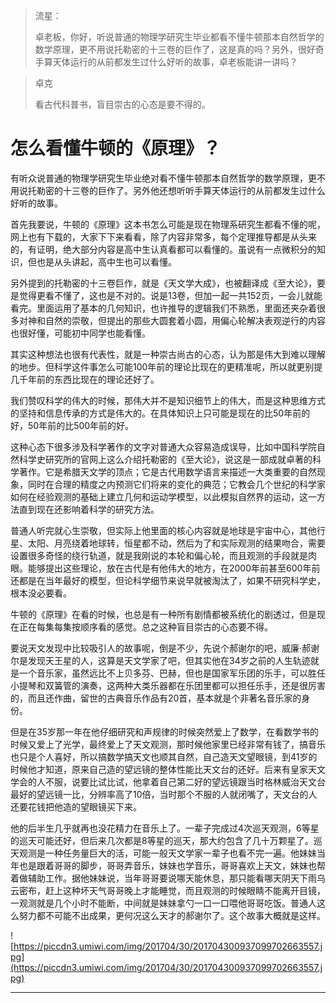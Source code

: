 > 流星：
> 
> 卓老板，你好，听说普通的物理学研究生毕业都看不懂牛顿那本自然哲学的数学原理，更不用说托勒密的十三卷的巨作了，这是真的吗？另外，很好奇手算天体运行的从前都发生过什么好听的故事，卓老板能讲一讲吗？

> 卓克
> 
> 看古代科普书，盲目崇古的心态是要不得的。

# 怎么看懂牛顿的《原理》？

有听众说普通的物理学研究生毕业绝对看不懂牛顿那本自然哲学的数学原理，更不用说托勒密的十三卷的巨作了。另外他还想听听手算天体运行的从前都发生过什么好听的故事。

首先我要说，牛顿的《原理》这本书怎么可能是现在物理系研究生都看不懂的呢，网上也有下载的，大家下下来看看，除了内容非常多，每个定理推导都是从头来的，有证明，绝大部分内容是高中生认真看都可以看懂的。虽说有一点微积分的知识，但也是从头讲起，高中生也可以看懂。

另外提到的托勒密的十三卷巨作，就是《天文学大成》，也被翻译成《至大论》，要是觉得更看不懂了，这也是不对的。说是13卷，但加一起一共152页，一会儿就能看完。里面运用了基本的几何知识，也许推导的逻辑我们不熟悉，里面还夹杂着很多对神和自然的崇敬，但提出的那些大圆套着小圆，用偏心轮解决表观逆行的内容也很好懂，可能初中同学也能看懂。

其实这种想法也很有代表性，就是一种崇古尚古的心态，认为那是伟大到难以理解的地步。但科学这件事怎么可能100年前的理论比现在的更精准呢，所以就更别提几千年前的东西比现在的理论还好了。

我们赞叹科学的伟大的时候，那伟大并不是知识细节上的伟大，而是这种思维方式的坚持和信息传承的方式是伟大的。在具体知识上只可能是现在的比50年前的好，50年前的比500年前的好。

这种心态下很多涉及科学著作的文字对普通大众容易造成误导，比如中国科学院自然科学史研究所的官网上这么介绍托勒密的《至大论》，说这是一部成就卓著的科学著作。它是希腊天文学的顶点；它是古代用数学语言来描述一大类重要的自然现象，同时在合理的精度之内预测它们将来的变化的典范；它教会几个世纪的科学家如何在经验观测的基础上建立几何和运动学模型，以此模拟自然界的运动，这一方法直到现在还影响着科学的研究方法。

普通人听完就心生崇敬，但实际上他里面的核心内容就是地球是宇宙中心，其他行星、太阳、月亮绕着地球转，恒星都不动，然后为了和实际观测的结果吻合，需要设置很多奇怪的绕行轨道，就是我刚说的本轮和偏心轮，而且观测的手段就是肉眼。能够提出这些理论，放在古代是有他伟大的地方，在2000年前甚至600年前还都是在当年最好的模型，但论科学细节来说早就被淘汰了，如果不研究科学史，根本没必要看。

牛顿的《原理》在看的时候，也总是有一种所有剧情都被系统化的剧透过，但是现在正在每集每集按顺序看的感觉。总之这种盲目崇古的心态要不得。

要说天文发现中比较吸引人的故事呢，倒是不少，先说个郝谢尔的吧，威廉·郝谢尔是发现天王星的人，这算是天文学家了吧，但其实他在34岁之前的人生轨迹就是一个音乐家，虽然远比不上贝多芬、巴赫，但也是国家军乐团的乐手，可以胜任小提琴和双簧管的演奏，这两种大类乐器都在乐团里都可以担任乐手，还是很厉害的，而且还作曲，留世的古典音乐作品有20首，基本就是个非著名音乐家的身份。

但是在35岁那一年在他仔细研究和声规律的时候突然爱上了数学，在看数学书的时候又爱上了光学，最终爱上了天文观测，那时候他家里已经非常有钱了，搞音乐也只是个人喜好，所以搞数学搞天文也顺其自然，自己造天文望眼镜，到41岁的时候他才知道，原来自己造的望远镜的整体性能比天文台的还好。后来有皇家天文学会的人不服，说要比试比试，他拿着自己第二好的望远镜跟当时格林威治天文台最好的望远镜一比，分辨率高了10倍，当时那个不服的人就闭嘴了，天文台的人还要花钱把他造的望眼镜买下来。

他的后半生几乎就再也没花精力在音乐上了。一辈子完成过4次巡天观测，6等星的巡天可能还好，但后来几次都是8等星的巡天，那大约包含了几十万颗星了。巡天观测是一种任务量巨大的活，可能一般天文学家一辈子也看不完一遍。他妹妹当年也是跟着哥哥的脚步，哥哥弄音乐，妹妹也学音乐，哥哥喜欢上天文，妹妹也帮着做辅助工作。据他妹妹说，当年哥哥要说哪天能休息，那只能看哪天阴天下雨乌云密布，赶上这种坏天气哥哥晚上才能睡觉，而且观测的时候眼睛不能离开目镜，一观测就是几个小时不能断，中间就是妹妹拿勺一口一口喂他哥哥吃饭。普通人这么努力都不可能不出成果，更何况这么天才的郝谢尔了。这个故事大概就是这样。

![https://piccdn3.umiwi.com/img/201704/30/201704300937099702663557.jpg](https://piccdn3.umiwi.com/img/201704/30/201704300937099702663557.jpg)

---
